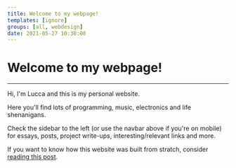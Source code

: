 ```yaml
---
title: Welcome to my webpage!
templates: [ignore]
groups: [all, webdesign]
date: 2021-05-27 10:30:00
--- 
```


# Welcome to my webpage!

---

Hi, I'm Lucca and this is my personal website. 

Here you'll find lots of programming, music, electronics and life shenanigans.

Check the sidebar to the left (or use the navbar above if you're on mobile) for essays, posts, project write-ups, interesting/relevant links and more.

If you want to know how this website was built from stratch, consider [reading this post](http://34.200.98.64:3000/making-the-website).

